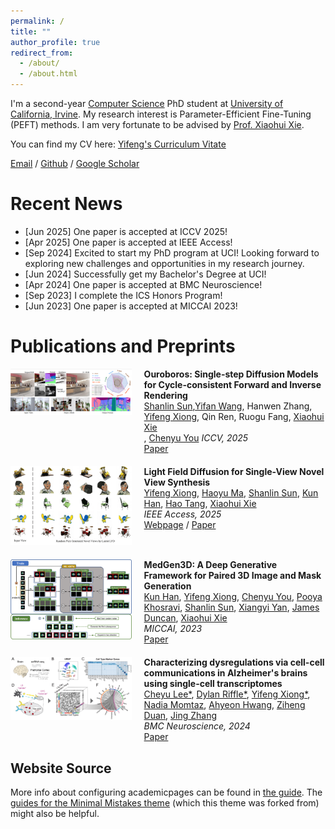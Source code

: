 ```yaml
---
permalink: /
title: ""
author_profile: true
redirect_from: 
  - /about/
  - /about.html
---
```


I'm a second-year [Computer Science](https://cs.ics.uci.edu/) PhD student at [University of California, Irvine](https://uci.edu/). My research interest is Parameter-Efficient Fine-Tuning (PEFT) methods. I am very fortunate to be advised by [Prof. Xiaohui Xie](https://ics.uci.edu/~xhx/).

You can find my CV here: [Yifeng's Curriculum Vitate](../assets/CV.pdf)

[Email](yifengx4@uci.edu) / [Github](https://github.com/Yuukino22) / [Google Scholar](https://scholar.google.com/citations?user=GP8K3jAAAAAJ&hl=en)

Recent News
======
- \[Jun 2025\] One paper is accepted at ICCV 2025!
- \[Apr 2025\] One paper is accepted at IEEE Access!
- \[Sep 2024\] Excited to start my PhD program at UCI! Looking forward to exploring new challenges and opportunities in my research journey.
- \[Jun 2024\] Successfully get my Bachelor's Degree at UCI!
- \[Apr 2024\] One paper is accepted at BMC Neuroscience!
- \[Sep 2023\] I complete the ICS Honors Program!
- \[Jun 2023\] One paper is accepted at MICCAI 2023!

Publications and Preprints
======
<div style="display: flex; margin-bottom: 20px;">
  <div style="flex: 40%; padding-right: 20px;">
    <img src="../assets/ouroboros.png" alt="Paper 1" style="width: 100%;">
  </div>
  <div style="flex: 60%;">
    <strong>Ouroboros: Single-step Diffusion Models for Cycle-consistent Forward and Inverse Rendering</strong><br>
    <a href="https://siwensun.github.io/">Shanlin Sun</a>,<a href="https://yfwang.me/">Yifan Wang</a>, Hanwen Zhang, <a href="https://yuukino22.github.io/">Yifeng Xiong</a>, Qin Ren, Ruogu Fang, <a href="https://ics.uci.edu/~xhx/">Xiaohui Xie</a><br>, <a href="https://chenyuyou.me/">Chenyu You</a>
    <em>ICCV, 2025</em><br>
    <a href="https://arxiv.org/abs/2508.14461">Paper</a>
  </div>
</div>

<div style="display: flex; margin-bottom: 20px;">
  <div style="flex: 40%; padding-right: 20px;">
    <img src="../assets/lfd.png" alt="Paper 1" style="width: 100%;">
  </div>
  <div style="flex: 60%;">
    <strong>Light Field Diffusion for Single-View Novel View Synthesis</strong><br>
    <a href="https://yuukino22.github.io/">Yifeng Xiong</a>, <a href="https://ics.uci.edu/~haoyum3">Haoyu Ma</a>, <a href="https://scholar.google.com/citations?user=c6wKvwgAAAAJ&hl=en">Shanlin Sun</a>, <a href="https://scholar.google.com/citations?user=GdIW8DUAAAAJ&hl=en">Kun Han</a>, <a href="https://scholar.google.com/citations?user=2X3D1-4AAAAJ&hl=en">Hao Tang</a>, <a href="https://ics.uci.edu/~xhx/">Xiaohui Xie</a><br>
    <em>IEEE Access, 2025</em><br>
    <a href="https://lightfielddiffusion.github.io/">Webpage</a> / <a href="https://ieeexplore.ieee.org/document/10973615">Paper</a>
  </div>
</div>

<div style="display: flex; margin-bottom: 20px;">
  <div style="flex: 40%; padding-right: 20px;">
    <img src="../assets/medgen3d.png" alt="Paper 2" style="width: 100%;">
  </div>
  <div style="flex: 60%;">
    <strong>MedGen3D: A Deep Generative Framework for Paired 3D Image and Mask Generation</strong><br>
    <a href="https://scholar.google.com/citations?user=GdIW8DUAAAAJ&hl=en">Kun Han</a>, <a href="https://yuukino22.github.io/">Yifeng Xiong</a>, <a href="https://chenyuyou.me/">Chenyu You</a>, 
    <a href="https://khosravipooya.com/">Pooya Khosravi</a>, <a href="https://scholar.google.com/citations?user=c6wKvwgAAAAJ&hl=en">Shanlin Sun</a>, <a href="https://scholar.google.com/citations?user=-feNPnkAAAAJ&hl=en">Xiangyi Yan</a>, <a href="https://medicine.yale.edu/profile/james-duncan/">James Duncan</a>, <a href="https://ics.uci.edu/~xhx/">Xiaohui Xie</a><br>
    <em>MICCAI, 2023</em><br>
    <a href="https://link.springer.com/chapter/10.1007/978-3-031-43907-0_72">Paper</a>
  </div>
</div>

<div style="display: flex; margin-bottom: 20px;">
  <div style="flex: 40%; padding-right: 20px;">
    <img src="../assets/alz.png" alt="Paper 1" style="width: 100%;">
  </div>
  <div style="flex: 60%;">
    <strong>Characterizing dysregulations via cell-cell communications in Alzheimer's brains using single-cell transcriptomes</strong><br>
    <a href="https://www.chewyjoey.net//">Cheyu Lee*</a>, <a href="https://scholar.google.com/citations?user=J19aMB4AAAAJ&hl=en">Dylan Riffle*</a>, <a href="https://yuukino22.github.io/">Yifeng Xiong*</a>, <a href="https://www.linkedin.com/in/nadia-momtaz/">Nadia Momtaz</a>, <a href="https://scholar.google.com/citations?user=Jijz0aUAAAAJ&hl=en">Ahyeon Hwang</a>, <a href="https://zihengduan.cn/">Ziheng Duan</a>, <a href="https://ics.uci.edu/~jingz31/">Jing Zhang</a><br>
    <em>BMC Neuroscience, 2024</em><br>
    <a href="https://bmcneurosci.biomedcentral.com/articles/10.1186/s12868-024-00867-y">Paper</a>
  </div>
</div>

Website Source
------
More info about configuring academicpages can be found in [the guide](https://academicpages.github.io/markdown/). The [guides for the Minimal Mistakes theme](https://mmistakes.github.io/minimal-mistakes/docs/configuration/) (which this theme was forked from) might also be helpful.
